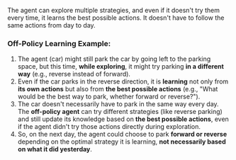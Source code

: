 The agent can explore multiple strategies, and even if it doesn't try them every time, it learns the best possible actions. It doesn't have to follow the same actions from day to day.

### **Off-Policy Learning Example**:

1. The agent (car) might still park the car by going left to the parking space, but this time, **while exploring**, it might try parking **in a different way** (e.g., reverse instead of forward).
2. Even if the car parks in the reverse direction, it is **learning** not only from **its own actions** but also from **the best possible actions** (e.g., "What would be the best way to park, whether forward or reverse?").
3. The car doesn't necessarily have to park in the same way every day. The **off-policy agent** can try different strategies (like reverse parking) and still update its knowledge based on **the best possible actions**, even if the agent didn't try those actions directly during exploration.
4. So, on the next day, the agent could choose to park **forward or reverse** depending on the optimal strategy it is learning, **not necessarily based on what it did yesterday**.